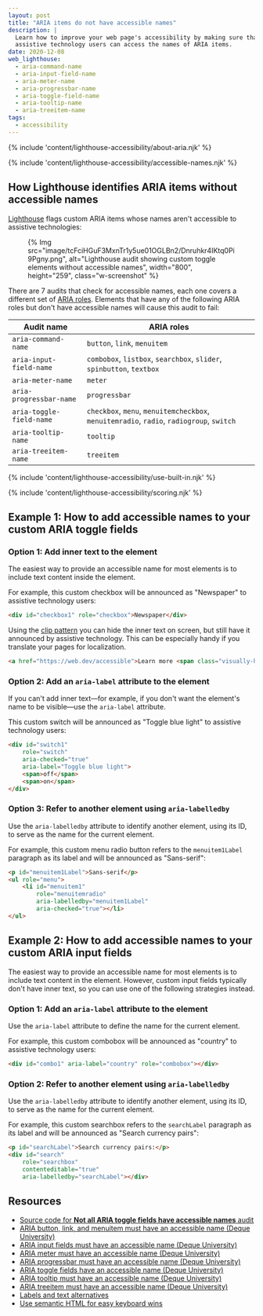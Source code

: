 ```yaml
---
layout: post
title: "ARIA items do not have accessible names"
description: |
  Learn how to improve your web page's accessibility by making sure that
  assistive technology users can access the names of ARIA items.
date: 2020-12-08
web_lighthouse:
  - aria-command-name
  - aria-input-field-name
  - aria-meter-name
  - aria-progressbar-name
  - aria-toggle-field-name
  - aria-tooltip-name
  - aria-treeitem-name
tags:
  - accessibility
---
```


{% include 'content/lighthouse-accessibility/about-aria.njk' %}

{% include 'content/lighthouse-accessibility/accessible-names.njk' %}

## How Lighthouse identifies ARIA items without accessible names

[Lighthouse](https://developers.google.com/web/tools/lighthouse/)
flags custom ARIA items whose names
aren't accessible to assistive technologies:

<figure class="w-figure">
  {% Img src="image/tcFciHGuF3MxnTr1y5ue01OGLBn2/Dnruhkr4IKtq0Pi9Pgny.png", alt="Lighthouse audit showing custom toggle elements without accessible names", width="800", height="259", class="w-screenshot" %}
</figure>

There are 7 audits that check for accessible names, each one covers a different
set of [ARIA roles](https://www.w3.org/TR/wai-aria-practices-1.1/#aria_ex). Elements
that have any of the following ARIA roles but don't have accessible names will cause this audit to fail:

| Audit name | ARIA roles |
| ---------- | --------- |
| `aria-command-name` | `button`, `link`, `menuitem` |
| `aria-input-field-name` | `combobox`, `listbox`, `searchbox`, `slider`, `spinbutton`, `textbox` |
| `aria-meter-name` | `meter` |
| `aria-progressbar-name` | `progressbar` |
| `aria-toggle-field-name` | `checkbox`, `menu`, `menuitemcheckbox`, `menuitemradio`, `radio`, `radiogroup`, `switch` |
| `aria-tooltip-name` | `tooltip` |
| `aria-treeitem-name` | `treeitem` |

{% include 'content/lighthouse-accessibility/use-built-in.njk' %}

{% include 'content/lighthouse-accessibility/scoring.njk' %}

## Example 1: How to add accessible names to your custom ARIA toggle fields

### Option 1: Add inner text to the element

The easiest way to provide an accessible name for most elements
is to include text content inside the element.

For example, this custom checkbox will be announced as "Newspaper"
to assistive technology users:

```html
<div id="checkbox1" role="checkbox">Newspaper</div>
```

Using the [clip pattern](https://www.a11yproject.com/posts/2013-01-11-how-to-hide-content/) you can hide the inner text on screen, but still have it announced by assistive technology. This can be especially handy if you translate your pages for localization.

```html
<a href="https://web.dev/accessible">Learn more <span class="visually-hidden">about accessibility on web.dev</span></a>
```

### Option 2: Add an `aria-label` attribute to the element

If you can't add inner text—for example, if you don't want
the element's name to be visible—use
the `aria-label` attribute.

This custom switch will be announced as "Toggle blue light"
to assistive technology users:

```html
<div id="switch1"
    role="switch"
    aria-checked="true"
    aria-label="Toggle blue light">
    <span>off</span>
    <span>on</span>
</div>
```

### Option 3: Refer to another element using `aria-labelledby`

Use the `aria-labelledby` attribute to identify another element, using its ID,
to serve as the name for the current element.

For example, this custom menu radio button refers to the `menuitem1Label` paragraph
as its label and will be announced as "Sans-serif":

```html
<p id="menuitem1Label">Sans-serif</p>
<ul role="menu">
    <li id="menuitem1"
        role="menuitemradio"
        aria-labelledby="menuitem1Label"
        aria-checked="true"></li>
</ul>
```

## Example 2: How to add accessible names to your custom ARIA input fields

The easiest way to provide an accessible name for most elements
is to include text content in the element.
However, custom input fields typically don't have inner text,
so you can use one of the following strategies instead.

### Option 1: Add an `aria-label` attribute to the element

Use the `aria-label` attribute to define the name for the current element.

For example, this custom combobox will be announced as "country"
to assistive technology users:

```html
<div id="combo1" aria-label="country" role="combobox"></div>
```

### Option 2: Refer to another element using `aria-labelledby`

Use the `aria-labelledby` attribute to identify another element, using its ID,
to serve as the name for the current element.

For example, this custom searchbox refers to the `searchLabel` paragraph
as its label and will be announced as "Search currency pairs":

```html
<p id="searchLabel">Search currency pairs:</p>
<div id="search"
    role="searchbox"
    contenteditable="true"
    aria-labelledby="searchLabel"></div>
```

## Resources

- [Source code for **Not all ARIA toggle fields have accessible names** audit](https://github.com/GoogleChrome/lighthouse/blob/master/lighthouse-core/audits/accessibility/aria-toggle-field-name.js)
- [ARIA button, link, and menuitem must have an accessible name (Deque University)](https://dequeuniversity.com/rules/axe/4.1/aria-command-name)
- [ARIA input fields must have an accessible name (Deque University)](https://dequeuniversity.com/rules/axe/4.1/aria-input-field-name)
- [ARIA meter must have an accessible name (Deque University)](https://dequeuniversity.com/rules/axe/4.1/aria-meter-name)
- [ARIA progressbar must have an accessible name (Deque University)](https://dequeuniversity.com/rules/axe/4.1/aria-progressbar-name)
- [ARIA toggle fields have an accessible name (Deque University)](https://dequeuniversity.com/rules/axe/4.1/aria-toggle-field-label)
- [ARIA tooltip must have an accessible name (Deque University)](https://dequeuniversity.com/rules/axe/4.1/aria-tooltip-name)
- [ARIA treeitem must have an accessible name (Deque University)](https://dequeuniversity.com/rules/axe/4.1/aria-treeitem-name)
- [Labels and text alternatives](/labels-and-text-alternatives)
- [Use semantic HTML for easy keyboard wins](/use-semantic-html)
